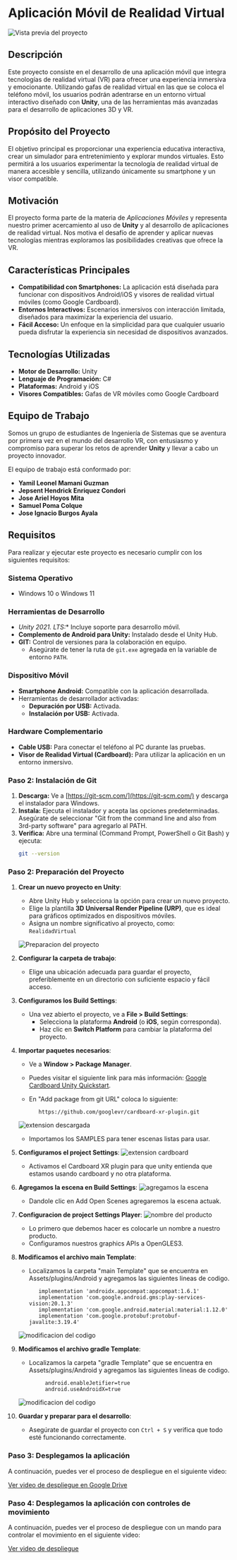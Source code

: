 # Aplicación Móvil de Realidad Virtual

![Vista previa del proyecto](https://github.com/Yamilx/RealidadVirtual/blob/c82f94184e5fa8ac0bd5bee0f8c232e60facacdb/1.png)

## Descripción
Este proyecto consiste en el desarrollo de una aplicación móvil que integra tecnologías de realidad virtual (VR) para ofrecer una experiencia inmersiva y emocionante. Utilizando gafas de realidad virtual en las que se coloca el teléfono móvil, los usuarios podrán adentrarse en un entorno virtual interactivo diseñado con **Unity**, una de las herramientas más avanzadas para el desarrollo de aplicaciones 3D y VR.

## Propósito del Proyecto
El objetivo principal es proporcionar una experiencia educativa interactiva, crear un simulador para entretenimiento y explorar mundos virtuales. Esto permitirá a los usuarios experimentar la tecnología de realidad virtual de manera accesible y sencilla, utilizando únicamente su smartphone y un visor compatible.

## Motivación
El proyecto forma parte de la materia de *Aplicaciones Móviles* y representa nuestro primer acercamiento al uso de **Unity** y al desarrollo de aplicaciones de realidad virtual. Nos motiva el desafío de aprender y aplicar nuevas tecnologías mientras exploramos las posibilidades creativas que ofrece la VR.

## Características Principales
- **Compatibilidad con Smartphones:** La aplicación está diseñada para funcionar con dispositivos Android/iOS y visores de realidad virtual móviles (como Google Cardboard).  
- **Entornos Interactivos:** Escenarios inmersivos con interacción limitada, diseñados para maximizar la experiencia del usuario.  
- **Fácil Acceso:** Un enfoque en la simplicidad para que cualquier usuario pueda disfrutar la experiencia sin necesidad de dispositivos avanzados.

## Tecnologías Utilizadas  
- **Motor de Desarrollo:** Unity  
- **Lenguaje de Programación:** C#  
- **Plataformas:** Android y iOS  
- **Visores Compatibles:** Gafas de VR móviles como Google Cardboard  

## Equipo de Trabajo
Somos un grupo de estudiantes de Ingeniería de Sistemas que se aventura por primera vez en el mundo del desarrollo VR, con entusiasmo y compromiso para superar los retos de aprender **Unity** y llevar a cabo un proyecto innovador.

El equipo de trabajo está conformado por:  
- **Yamil Leonel Mamani Guzman**  
- **Jepsent Hendrick Enriquez Condori**  
- **Jose Ariel Hoyos Mita**  
- **Samuel Poma Colque**  
- **Jose Ignacio Burgos Ayala**

## Requisitos

Para realizar y ejecutar este proyecto es necesario cumplir con los siguientes requisitos:

### **Sistema Operativo**
- Windows 10 o Windows 11

### **Herramientas de Desarrollo**
- **Unity 2021.* LTS:** Incluye soporte para desarrollo móvil.  
- **Complemento de Android para Unity:** Instalado desde el Unity Hub.  
- **GIT:** Control de versiones para la colaboración en equipo.  
  - Asegúrate de tener la ruta de `git.exe` agregada en la variable de entorno `PATH`.

### **Dispositivo Móvil**
- **Smartphone Android:** Compatible con la aplicación desarrollada.  
- Herramientas de desarrollador activadas:  
  - **Depuración por USB:** Activada.  
  - **Instalación por USB:** Activada.  

### **Hardware Complementario**
- **Cable USB:** Para conectar el teléfono al PC durante las pruebas.  
- **Visor de Realidad Virtual (Cardboard):** Para utilizar la aplicación en un entorno inmersivo.

### Paso 2: Instalación de Git

1. **Descarga:** Ve a [https://git-scm.com/](https://git-scm.com/) y descarga el instalador para Windows.  
2. **Instala:** Ejecuta el instalador y acepta las opciones predeterminadas. Asegúrate de seleccionar "Git from the command line and also from 3rd-party software" para agregarlo al PATH.  
3. **Verifica:** Abre una terminal (Command Prompt, PowerShell o Git Bash) y ejecuta:  
   ```bash
   git --version

### Paso 2: Preparación del Proyecto

1. **Crear un nuevo proyecto en Unity**:  
   - Abre Unity Hub y selecciona la opción para crear un nuevo proyecto.  
   - Elige la plantilla **3D Universal Render Pipeline (URP)**, que es ideal para gráficos optimizados en dispositivos móviles.  
   - Asigna un nombre significativo al proyecto, como:  
     ```RealidadVirtual```

   ![Preparacion del proyecto](Fotos%20y%20Videos/2.png)


2. **Configurar la carpeta de trabajo**:  
   - Elige una ubicación adecuada para guardar el proyecto, preferiblemente en un directorio con suficiente espacio y fácil acceso.

3. **Configuramos los Build Settings**:  
   - Una vez abierto el proyecto, ve a **File > Build Settings**:  
     - Selecciona la plataforma **Android** (o **iOS**, según corresponda).  
     - Haz clic en **Switch Platform** para cambiar la plataforma del proyecto.  


4. **Importar paquetes necesarios**:

      - Ve a **Window > Package Manager**.
      - Puedes visitar el siguiente link para más información: [Google Cardboard Unity Quickstart](https://developers.google.com/cardboard/develop/unity/quickstart?hl=es-419).
      - En "Add package from git URL" coloca lo siguiente:

               https://github.com/googlevr/cardboard-xr-plugin.git      

   ![extension descargada](Fotos%20y%20Videos/3.png)
   - Importamos los SAMPLES para tener escenas listas para usar.

5. **Configuramos el project Settings**:
![extension cardboard](Fotos%20y%20Videos/8.png)
      - Activamos el Cardboard XR plugin para que unity entienda que estamos usando cardboard y no otra plataforma.

6. **Agregamos la escena en Build Settings**: 
![agregamos la escena](Fotos%20y%20Videos/4.png)
      - Dandole clic en  Add Open Scenes agregaremos la escena actuak.

7. **Configuracion de project Settings Player**: 
![nombre del producto](Fotos%20y%20Videos/5.png)
      - Lo primero que debemos hacer es colocarle un nombre a nuestro producto.
      - Configuramos nuestros graphics APIs a OpenGLES3.

8. **Modificamos el archivo main Template**:
      - Localizamos la carpeta "main Template" que se encuentra en Assets/plugins/Android y agregamos las siguientes lineas de codigo.

               implementation 'androidx.appcompat:appcompat:1.6.1'
               implementation 'com.google.android.gms:play-services-vision:20.1.3'
               implementation 'com.google.android.material:material:1.12.0'
               implementation 'com.google.protobuf:protobuf-javalite:3.19.4'
   ![modificacion del codigo](Fotos%20y%20Videos/10.png)

9. **Modificamos el archivo gradle Template**:
      - Localizamos la carpeta "gradle Template" que se encuentra en Assets/plugins/Android y agregamos las siguientes lineas de codigo.

                 android.enableJetifier=true
                 android.useAndroidX=true
   ![modificacion del codigo](Fotos%20y%20Videos/9.png)

10. **Guardar y preparar para el desarrollo**:  
      - Asegúrate de guardar el proyecto con `Ctrl + S` y verifica que todo esté funcionando correctamente.

### Paso 3: Desplegamos la aplicación

A continuación, puedes ver el proceso de despliegue en el siguiente video:

[Ver video de despliegue en Google Drive](https://drive.google.com/file/d/1xpIMQfxQ5wRDkWh3KHiayfR8hK5K91R6/view?usp=drive_link)

### Paso 4: Desplegamos la aplicación con controles de movimiento

A continuación, puedes ver el proceso de despliegue con un mando para controlar el movimiento en el siguiente video:

[Ver video de despliegue](Fotos%20y%20Videos/VideoControl.mp4)
